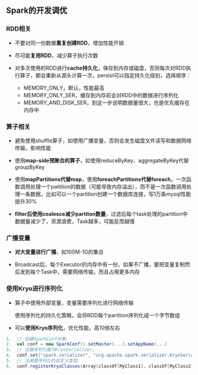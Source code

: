 ## **Spark的开发调优**

### RDD相关

- 不要对同一份数据**重复创建RDD**，增加性能开销

- 尽可能**复用RDD**，减少算子执行次数
- 对多次使用的RDD进行**cache持久化**，保存到内存或磁盘，否则每次对RDD执行算子，都会重新从源头计算一次，persist可以指定持久化级别，选择顺序：
  - MEMORY_ONLY，默认，性能最高
  - MEMORY_ONLY_SER，缓存到内存前会对RDD中的数据进行序列化
  - MEMORY_AND_DISK_SER，到这一步说明数据量很大，也是优先缓存在内存中

### 算子相关

- 避免使用shuffle算子，如使用广播变量，否则会发生磁盘文件读写和数据网络传输，影响性能
- 使用**map-side预聚合的算子**，如使用reduceByKey、aggregateByKey代替groupByKey
- 使用**mapPartitions代替map**，使用**foreachPartitions代替foreach**，一次函数调用处理一个paitition的数据（可能导致内存溢出），而不是一次函数调用处理一条数据，比如可以一个partition创建一个数据库连接，写1万条mysql性能提升30%

- **filter后使用coalesce减少partiton数量**，过滤后每个task处理的partition中数据量减少了，资源浪费，Task越多，可能反而越慢

### 广播变量

- **对大变量进行广播**，如100M-1G的集合

- Broadcast后，每个Executor的内存中有一份，如果不广播，要把变量复制然后发到每个Task中，需要网络传输，而且占用更多内存

### 使用Kryo进行序列化

- 算子中使用外部变量，变量需要序列化进行网络传输

  使用序列化的持久化策略，会将RDD每个partition序列化成一个字节数组

- 可以**使用Kryo序列化**，优化性能，高10倍左右

```scala
1.	// 创建SparkConf对象。  
2.	val conf = new SparkConf().setMaster(...).setAppName(...)  
3.	// 设置序列化器为KryoSerializer。  
4.	conf.set("spark.serializer", "org.apache.spark.serializer.KryoSerializer")  
5.	// 注册要序列化的自定义类型。  
6.	conf.registerKryoClasses(Array(classOf[MyClass1], classOf[MyClass2])
```
